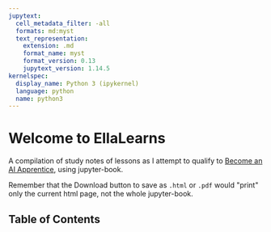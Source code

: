 ```yaml
---
jupytext:
  cell_metadata_filter: -all
  formats: md:myst
  text_representation:
    extension: .md
    format_name: myst
    format_version: 0.13
    jupytext_version: 1.14.5
kernelspec:
  display_name: Python 3 (ipykernel)
  language: python
  name: python3
---
```


# Welcome to EllaLearns

A compilation of study notes of lessons as I attempt to qualify to [Become an AI Apprentice](https://epoch.aisingapore.org/aiap-field-guide/), using jupyter-book.

Remember that the Download button to save as `.html` or `.pdf` would "print" only the current html page, not the whole jupyter-book.


## Table of Contents
```{tableofcontents}
```
